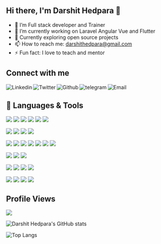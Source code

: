 ## Hi there, I'm Darshit Hedpara 👋

- 🔭 I’m Full stack developer and Trainer
- 🌱 I’m currently working on Laravel Angular Vue and Flutter
- 👯 Currently exploring open source projects
- 📫 How to reach me: darshithedpara@gmail.com
- ⚡ Fun fact: I love to teach and mentor

## Connect with me
[<img align="left" alt="Linkedin" src="https://img.shields.io/badge/LinkedIn-0077B5?style=for-the-badge&logo=linkedin&logoColor=white" />][linkedin]
[<img align="left" alt="Twitter" src="https://img.shields.io/badge/Twitter-1DA1F2?style=for-the-badge&logo=twitter&logoColor=white" />][twitter]
[<img align="left" alt="Github" src="https://img.shields.io/badge/GitHub-100000?style=for-the-badge&logo=github&logoColor=white" />][github]
[<img align="left" alt="telegram" src="https://img.shields.io/badge/Telegram-2CA5E0?style=for-the-badge&logo=telegram&logoColor=white" />][telegram]
[<img align="left" alt="Email" src="https://img.shields.io/badge/Gmail-D14836?style=for-the-badge&logo=gmail&logoColor=white" />][email]

<br />

## 🧰 Languages & Tools

![](https://img.shields.io/badge/Php-000000?style=for-the-badge&logo=php&color=purple&logoColor=white)
![](https://img.shields.io/badge/Dart-000000?style=for-the-badge&logo=dart&color=blue)
![](https://img.shields.io/badge/Node-000000?style=for-the-badge&logo=nodejs&color=green)
![](https://img.shields.io/badge/Deno-000000?style=for-the-badge&logo=deno)
![](https://img.shields.io/badge/JavaScript-F7DF1E?style=for-the-badge&logo=javascript&logoColor=black)
![](https://img.shields.io/badge/TypeScript-1572B6?style=for-the-badge&logo=typescript&logoColor=white)

![](https://img.shields.io/badge/CSS3-1572B6?style=for-the-badge&logo=css3&logoColor=white)
![](https://img.shields.io/badge/Bootstrap-1572B6?style=for-the-badge&logo=bootstrap&logoColor=white)
![](https://img.shields.io/badge/TailwindCss-1572B6?style=for-the-badge&logo=tailwindcss&logoColor=white)
![](https://img.shields.io/badge/HTML5-E34F26?style=for-the-badge&logo=html5&logoColor=white)

![](https://img.shields.io/badge/Laravel-000000?style=for-the-badge&logo=laravel)
![](https://img.shields.io/badge/Angular-316192?style=for-the-badge&logo=angular&logoColor=red&color=blue)
![](https://img.shields.io/badge/Electron-316192?style=for-the-badge&logo=electron&logoColor=white)
![](https://img.shields.io/badge/Ionic-316192?style=for-the-badge&logo=ionic)
![](https://img.shields.io/badge/Vue-316192?style=for-the-badge&logo=vue&logoColor=white&color=green)
![](https://img.shields.io/badge/AdonisJs-316192?style=for-the-badge&logo=adonisjs)
![](https://img.shields.io/badge/Flutter-316192?style=for-the-badge&logo=flutter)

![](https://img.shields.io/badge/MySQL-316192?style=for-the-badge&logo=mysql&logoColor=white)
![](https://img.shields.io/badge/PostgreSQL-316192?style=for-the-badge&logo=postgresql&logoColor=white)
![](https://img.shields.io/badge/SQLite-316192?style=for-the-badge&logo=sqlite&logoColor=white)

![](https://img.shields.io/badge/Git-316192?style=for-the-badge&logo=git&logoColor=white&color=red)
![](https://img.shields.io/badge/GitHub-316192?style=for-the-badge&logo=github&logoColor=white&color=black)
![](https://img.shields.io/badge/Bitbucket-316192?style=for-the-badge&logo=bitbucket&logoColor=white&color=blue)
![](https://img.shields.io/badge/Gitlab-316192?style=for-the-badge&logo=gitlab&logoColor=white&color=white)

![](https://img.shields.io/badge/AWS-316192?style=for-the-badge&logo=amazon)
![](https://img.shields.io/badge/GoogleCloud-316192?style=for-the-badge&logo=googlecloud)
![](https://img.shields.io/badge/Vercel-316192?style=for-the-badge&logo=vercel)
![](https://img.shields.io/badge/Heroku-316192?style=for-the-badge&logo=heroku)


## Profile Views

<img src="https://profile-counter.glitch.me/darshithedpara/count.svg">

<br />

![Darshit Hedpara's GitHub stats](https://github-readme-stats.vercel.app/api?username=darshithedpara&count_private=true&show_icons=true&theme=dark)
<br />

![Top Langs](https://github-readme-stats.vercel.app/api/top-langs/?username=darshithedpara&theme=light&layout=compact)


[linkedin]: https://in.linkedin.com/in/darshithedpara
[twitter]: https://twitter.com/cod3blood3d
[github]: https://github.com/darshithedpara
[telegram]: https://t.me/darshithedpara
[email]: mailto:darshithedpara@gmail.com
